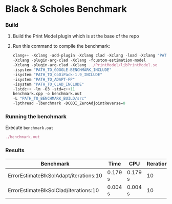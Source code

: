 # Black & Scholes Benchmark

### Build

1. Build the Print Model plugin which is at the base of the repo

2. Run this command to compile the benchmark:
    ```Nix
    clang++ -Xclang -add-plugin -Xclang clad -Xclang -load -Xclang "PATH_TO_CLAD.SO" \
    -Xclang -plugin-arg-clad -Xclang -fcustom-estimation-model                       \
    -Xclang -plugin-arg-clad -Xclang ../PrintModel/libPrintModel.so                  \
    -isystem "PATH_TO_GOOGLE-BENCHMARK_INCLUDE"                                      \
    -isystem "PATH_TO_CoDiPack-1.9_INCLUDE"                                          \
    -isystem "PATH_TO_ADAPT-FP"                                                      \
    -isystem "PATH_TO_CLAD_INCLUDE"                                                  \
    -lstdc++ -lm -O3 -std=c++11                                                      \
    benchmark.cpp -o benchmark.out                                                   \
    -L "PATH_TO_BENCHMARK_BUILD/src"                                                 \
    -lpthread -lbenchmark -DCODI_ZeroAdjointReverse=0
    ```

### Running the benchmark

Execute `benchmark.out`

```Nix
./benchmark.out
```

### Results

Benchmark                                | Time      |  CPU    | Iterations
-----------------------------------------|-----------|---------|-----------
ErrorEstimateBlkSolAdapt/iterations:10   | 0.179 s   | 0.179 s |      10
ErrorEstimateBlkSolClad/iterations:10    | 0.004 s   | 0.004 s |      10